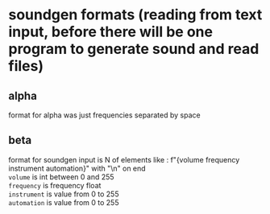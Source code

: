 # soundgen formats (reading from text input, before there will be one program to generate sound and read files)
## alpha
format for alpha was just frequencies separated by space</br>

## beta
format for soundgen input is N of elements like : f"{volume frequency instrument automation}" with "\n" on end</br>
`volume` is int between 0 and 255</br>
`frequency` is frequency float</br>
`instrument` is value from 0 to 255</br>
`automation` is value from 0 to 255</br>
